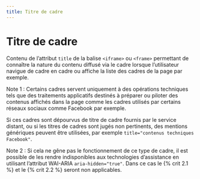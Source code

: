 ```yaml
---
title: Titre de cadre
---
```


# Titre de cadre


Contenu de l’attribut `title` de la balise `<iframe>` ou `<frame>` permettant de connaître la nature du contenu diffusé via le cadre lorsque l’utilisateur navigue de cadre en cadre ou affiche la liste des cadres de la page par exemple.

Note 1 : Certains cadres servent uniquement à des opérations techniques tels que des traitements applicatifs destinés à préparer ou piloter des contenus affichés dans la page comme les cadres utilisés par certains réseaux sociaux comme Facebook par exemple.

Si ces cadres sont dépourvus de titre de cadre fournis par le service distant, ou si les titres de cadres sont jugés non pertinents, des mentions génériques peuvent être utilisées, par exemple `title="contenus techniques Facebook"`.

Note 2 : Si cela ne gêne pas le fonctionnement de ce type de cadre, il est possible de les rendre indisponibles aux technologies d’assistance en utilisant l’attribut WAI-ARIA `aria-hidden="true"`. Dans ce cas le {% crit 2.1 %} et le {% crit 2.2 %} seront non applicables.
